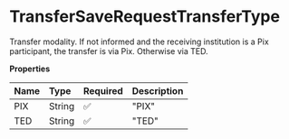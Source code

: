# TransferSaveRequestTransferType

Transfer modality. If not informed and the receiving institution is a Pix participant, the transfer is via Pix. Otherwise via TED.

**Properties**

| Name | Type   | Required | Description |
| :--- | :----- | :------- | :---------- |
| PIX  | String | ✅       | "PIX"       |
| TED  | String | ✅       | "TED"       |

<!-- This file was generated by liblab | https://liblab.com/ -->
